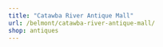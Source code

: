 ```yaml
---
title: "Catawba River Antique Mall"
url: /belmont/catawba-river-antique-mall/
shop: antiques
---
```

